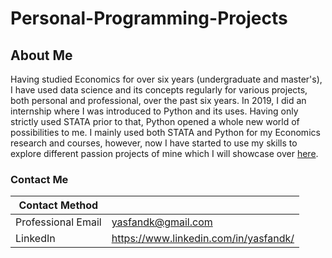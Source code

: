 # Personal-Programming-Projects

## About Me
Having studied Economics for over six years (undergraduate and master's), I have used data science and its concepts regularly for various projects, both personal and professional, over the past six years. In 2019, I did an internship where I was introduced to Python and its uses. Having only strictly used STATA prior to that, Python opened a whole new world of possibilities to me. I mainly used both STATA and Python for my Economics research and courses, however, now I have started to use my skills to explore different passion projects of mine which I will showcase over [here](https://github.com/yasfandk/Personal-Programming-Projects).

### Contact Me
| Contact Method |  |
| --- | --- |
| Professional Email | yasfandk@gmail.com |
| LinkedIn | https://www.linkedin.com/in/yasfandk/ |
